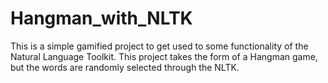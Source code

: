 # Hangman_with_NLTK
This is a simple gamified project to get used to some functionality of the Natural Language Toolkit. This project takes the form of a Hangman game, but the words are randomly selected through the NLTK.
